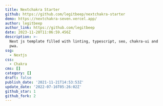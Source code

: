 ```yaml
---
title: Nextchakra Starter
github: https://github.com/legitbeep/nextchakra-starter
demo: https://nextchakra-seven.vercel.app/
author: legitbeep
author_link: https://github.com/legitbeep
date: 2023-11-28T11:06:59.456Z
description: >-
  Next js template filled with linting, typescript, seo, chakra-ui and optional
  pwa.
ssg:
  - Nextjs
css:
  - Chakra
cms: []
category: []
draft: false
publish_date: '2021-11-21T14:53:53Z'
update_date: '2022-07-16T05:26:02Z'
github_star: 1
github_fork: 2
---
```

